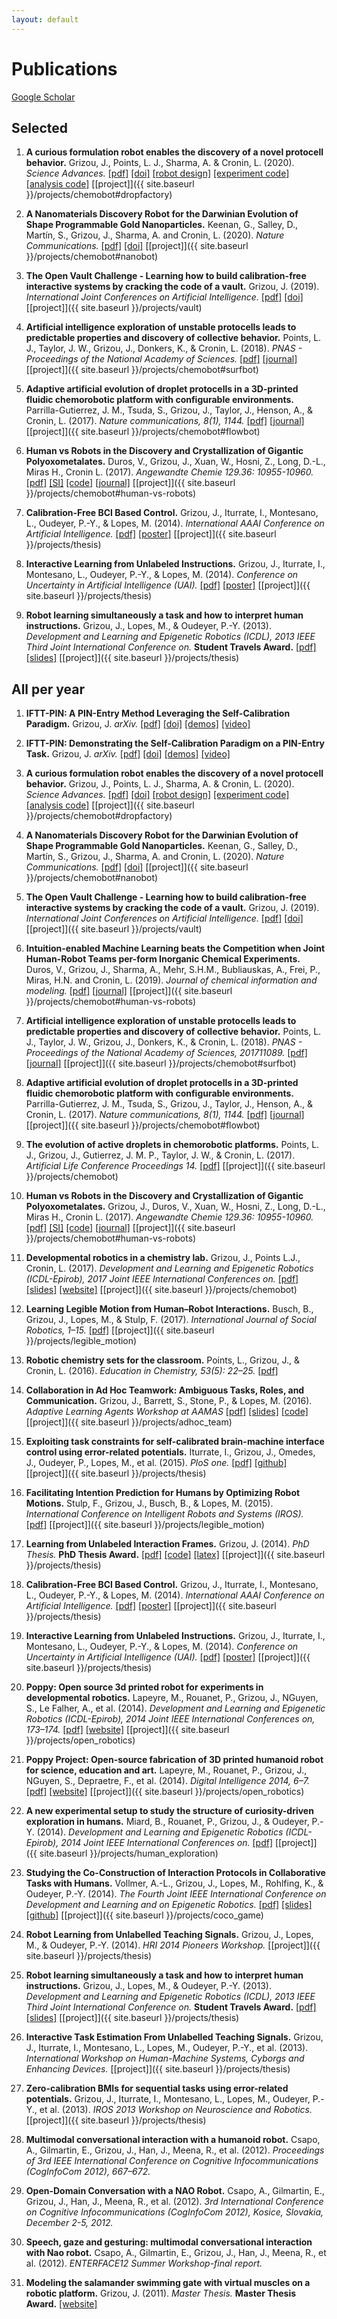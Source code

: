 ```yaml
---
layout: default
---
```


# Publications

<a href="https://scholar.google.fr/citations?hl=en&user=Fej-hGQAAAAJ&view_op=list_works&sortby=pubdate" class="btn btn-light btn-sm active" role="button" aria-pressed="true"><span class="fas fa-user-astronaut"></span> Google Scholar</a>

<!-- [[ORCID iD]](https://orcid.org/0000-0002-2211-4389) [[Impactstory]](https://profiles.impactstory.org/u/0000-0002-2211-4389) -->

## Selected

1. **A curious formulation robot enables the discovery of a novel protocell behavior.** Grizou, J., Points, L. J., Sharma, A. & Cronin, L. (2020). *Science Advances.*
[[pdf]](https://advances.sciencemag.org/content/6/5/eaay4237.full.pdf)
[[doi]](https://doi.org/10.1126/sciadv.aay4237)
[[robot design]](https://github.com/croningp/dropfactory)
[[experiment code]](https://github.com/croningp/dropfactory_exploration)
[[analysis code]](https://github.com/croningp/dropfactory_analysis)
[[project]]({{ site.baseurl }}/projects/chemobot#dropfactory)

1. **A Nanomaterials Discovery Robot for the Darwinian Evolution of Shape Programmable Gold Nanoparticles.** Keenan, G., Salley, D., Martín, S., Grizou, J., Sharma, A. and Cronin, L. (2020). *Nature Communications.*
[[pdf]](https://www.nature.com/articles/s41467-020-16501-4.pdf)
[[doi]](https://doi.org/10.1038/s41467-020-16501-4)
[[project]]({{ site.baseurl }}/projects/chemobot#nanobot)

1. **The Open Vault Challenge - Learning how to build calibration-free interactive systems by cracking the code of a vault.** Grizou, J. (2019). *International Joint Conferences on Artificial Intelligence.*
[[pdf]](https://arxiv.org/pdf/1906.02485.pdf)
[[doi]](https://doi.org/10.24963/ijcai.2019/942)
[[project]]({{ site.baseurl }}/projects/vault)

1. **Artificial intelligence exploration of unstable protocells leads to predictable properties and discovery of collective behavior.** Points, L. J., Taylor, J. W., Grizou, J., Donkers, K., & Cronin, L. (2018). *PNAS - Proceedings of the National Academy of Sciences.*
[[pdf]](https://www.pnas.org/content/pnas/early/2018/01/09/1711089115.full.pdf)
[[journal]](https://www.pnas.org/content/115/5/885.short)
[[project]]({{ site.baseurl }}/projects/chemobot#surfbot)

1. **Adaptive artificial evolution of droplet protocells in a 3D-printed fluidic chemorobotic platform with configurable environments.** Parrilla-Gutierrez, J. M., Tsuda, S., Grizou, J., Taylor, J., Henson, A., & Cronin, L. (2017). *Nature communications, 8(1), 1144.*
[[pdf]](https://www.nature.com/articles/s41467-017-01161-8.pdf)
[[journal]](https://www.nature.com/articles/s41467-017-01161-8)
[[project]]({{ site.baseurl }}/projects/chemobot#flowbot)

1. **Human vs Robots in the Discovery and Crystallization of Gigantic Polyoxometalates.** Duros, V., Grizou, J., Xuan, W., Hosni, Z., Long, D.-L., Miras H., Cronin L. (2017). *Angewandte Chemie 129.36: 10955-10960.*
[[pdf]](https://core.ac.uk/download/pdf/84148587.pdf)
[[SI]](https://onlinelibrary.wiley.com/action/downloadSupplement?doi=10.1002%2Fanie.201705721&file=anie201705721-sup-0001-misc_information.pdf)
[[code]](https://github.com/croningp/crystal_active_learning)
[[journal]](http://dx.doi.org/10.1002/anie.201705721)
[[project]]({{ site.baseurl }}/projects/chemobot#human-vs-robots)

1. **Calibration-Free BCI Based Control.** Grizou, J., Iturrate, I., Montesano, L., Oudeyer, P.-Y., & Lopes, M. (2014). *International AAAI Conference on Artificial Intelligence.*
[[pdf]](https://hal.archives-ouvertes.fr/hal-00984068/PDF/grizou2014calibration.pdf)
[[poster]](https://github.com/jgrizou/publications/tree/master/paper/conference/2014_aaai)
[[project]]({{ site.baseurl }}/projects/thesis)

1. **Interactive Learning from Unlabeled Instructions.** Grizou, J., Iturrate, I., Montesano, L., Oudeyer, P.-Y., & Lopes, M. (2014). *Conference on Uncertainty in Artificial Intelligence (UAI).*
[[pdf]](https://hal.archives-ouvertes.fr/hal-01007689/PDF/grizou2014interactive.pdf)
[[poster]](https://github.com/jgrizou/publications/tree/master/paper/conference/2014_uai)
[[project]]({{ site.baseurl }}/projects/thesis)

1. **Robot learning simultaneously a task and how to interpret human instructions.** Grizou, J., Lopes, M., & Oudeyer, P.-Y. (2013). *Development and Learning and Epigenetic Robotics (ICDL), 2013 IEEE Third Joint International Conference on.* **Student Travels Award.**
[[pdf]](https://hal.archives-ouvertes.fr/hal-00850703/document)
[[slides]](https://github.com/jgrizou/publications/tree/master/paper/conference/2013_icdl)
[[project]]({{ site.baseurl }}/projects/thesis)


## All per year

1. **IFTT-PIN: A PIN-Entry Method Leveraging the Self-Calibration Paradigm.** Grizou, J. *arXiv.*
[[pdf]](https://arxiv.org/pdf/2205.09534.pdf)
[[doi]](https://doi.org/10.48550/arXiv.2205.09534)
[[demos]](https://jgrizou.github.io/IFTT-PIN/)
[[video]](https://youtu.be/5I1ibPJdLHM)

1. **IFTT-PIN: Demonstrating the Self-Calibration Paradigm on a PIN-Entry Task.** Grizou, J. *arXiv.*
[[pdf]](https://arxiv.org/pdf/2204.02341.pdf)
[[doi]](https://doi.org/10.48550/arXiv.2204.02341)
[[demos]](https://jgrizou.github.io/IFTT-PIN/)
[[video]](https://youtu.be/5I1ibPJdLHM)

1. **A curious formulation robot enables the discovery of a novel protocell behavior.** Grizou, J., Points, L. J., Sharma, A. & Cronin, L. (2020). *Science Advances.*
[[pdf]](https://advances.sciencemag.org/content/6/5/eaay4237.full.pdf)
[[doi]](https://doi.org/10.1126/sciadv.aay4237)
[[robot design]](https://github.com/croningp/dropfactory)
[[experiment code]](https://github.com/croningp/dropfactory_exploration)
[[analysis code]](https://github.com/croningp/dropfactory_analysis)
[[project]]({{ site.baseurl }}/projects/chemobot#dropfactory)

1. **A Nanomaterials Discovery Robot for the Darwinian Evolution of Shape Programmable Gold Nanoparticles.** Keenan, G., Salley, D., Martín, S., Grizou, J., Sharma, A. and Cronin, L. (2020). *Nature Communications.*
[[pdf]](https://www.nature.com/articles/s41467-020-16501-4.pdf)
[[doi]](https://doi.org/10.1038/s41467-020-16501-4)
[[project]]({{ site.baseurl }}/projects/chemobot#nanobot)

1. **The Open Vault Challenge - Learning how to build calibration-free interactive systems by cracking the code of a vault.** Grizou, J. (2019). *International Joint Conferences on Artificial Intelligence.*
[[pdf]](https://arxiv.org/pdf/1906.02485.pdf)
[[doi]](https://doi.org/10.24963/ijcai.2019/942)
[[project]]({{ site.baseurl }}/projects/vault)

1. **Intuition-enabled Machine Learning beats the Competition when Joint Human-Robot Teams per-form Inorganic Chemical Experiments.** Duros, V., Grizou, J., Sharma, A., Mehr, S.H.M., Bubliauskas, A., Frei, P., Miras, H.N. and Cronin, L. (2019). *Journal of chemical information and modeling.*
[[pdf]](https://pubs.acs.org/doi/pdf/10.1021/acs.jcim.9b00304)
[[journal]](https://pubs.acs.org/doi/abs/10.1021/acs.jcim.9b00304)
[[project]]({{ site.baseurl }}/projects/chemobot#human-vs-robots)

1. **Artificial intelligence exploration of unstable protocells leads to predictable properties and discovery of collective behavior.** Points, L. J., Taylor, J. W., Grizou, J., Donkers, K., & Cronin, L. (2018). *PNAS - Proceedings of the National Academy of Sciences, 201711089.*
[[pdf]](https://www.pnas.org/content/pnas/early/2018/01/09/1711089115.full.pdf)
[[journal]](https://www.pnas.org/content/115/5/885.short)
[[project]]({{ site.baseurl }}/projects/chemobot#surfbot)

1. **Adaptive artificial evolution of droplet protocells in a 3D-printed fluidic chemorobotic platform with configurable environments.** Parrilla-Gutierrez, J. M., Tsuda, S., Grizou, J., Taylor, J., Henson, A., & Cronin, L. (2017). *Nature communications, 8(1), 1144.*
[[pdf]](https://www.nature.com/articles/s41467-017-01161-8.pdf)
[[journal]](https://www.nature.com/articles/s41467-017-01161-8)
[[project]]({{ site.baseurl }}/projects/chemobot#flowbot)

1. **The evolution of active droplets in chemorobotic platforms.** Points, L. J., Grizou, J., Gutierrez, J. M. P., Taylor, J. W., & Cronin, L. (2017). *Artificial Life Conference Proceedings 14.*
[[pdf]](https://www.mitpressjournals.org/doi/pdfplus/10.1162/isal_a_059)
[[project]]({{ site.baseurl }}/projects/chemobot)

1. **Human vs Robots in the Discovery and Crystallization of Gigantic Polyoxometalates.** Grizou, J., Duros, V., Xuan, W., Hosni, Z., Long, D.-L., Miras H., Cronin L. (2017). *Angewandte Chemie 129.36: 10955-10960.*
[[pdf]](https://core.ac.uk/download/pdf/84148587.pdf)
[[SI]](https://onlinelibrary.wiley.com/action/downloadSupplement?doi=10.1002%2Fanie.201705721&file=anie201705721-sup-0001-misc_information.pdf)
[[code]](https://github.com/croningp/crystal_active_learning)
[[journal]](http://dx.doi.org/10.1002/anie.201705721)
[[project]]({{ site.baseurl }}/projects/chemobot#human-vs-robots)

1. **Developmental robotics in a chemistry lab.**  Grizou, J., Points L.J., Cronin, L. (2017). *Development and Learning and Epigenetic Robotics (ICDL-Epirob), 2017 Joint IEEE International Conferences on.*
[[pdf]](https://croningp.github.io/tutorial_icdl_epirob_2017/tutorial_proposal_final.pdf)
[[slides]](https://github.com/croningp/tutorial_icdl_epirob_2017/releases/tag/slides)
[[website]](https://croningp.github.io/tutorial_icdl_epirob_2017/)
[[project]]({{ site.baseurl }}/projects/chemobot)

1. **Learning Legible Motion from Human–Robot Interactions.** Busch, B., Grizou, J., Lopes, M., & Stulp, F. (2017). *International Journal of Social Robotics, 1–15.*
[[pdf]](https://hal.archives-ouvertes.fr/hal-01629451/file/main_final.pdf)
[[project]]({{ site.baseurl }}/projects/legible_motion)

1. **Robotic chemistry sets for the classroom.** Points, L., Grizou, J., & Cronin, L. (2016). *Education in Chemistry, 53(5): 22–25.*
[[pdf]](http://www.chem.gla.ac.uk/cronin/media/papers/PointsEIC.pdf)

1. **Collaboration in Ad Hoc Teamwork: Ambiguous Tasks, Roles, and Communication.** Grizou, J., Barrett, S., Stone, P., & Lopes, M. (2016). *Adaptive Learning Agents Workshop at AAMAS*
[[pdf]](https://docs.google.com/viewer?url=https://github.com/jgrizou/adhoc_com/releases/download/final/grizou2016collaboration.pdf)
[[slides]](https://docs.google.com/viewer?url=https://github.com/jgrizou/adhoc_com/releases/download/final/ALA_2016.pdf)
[[code]](https://github.com/jgrizou/adhoc_com)  
[[project]]({{ site.baseurl }}/projects/adhoc_team)

1. **Exploiting task constraints for self-calibrated brain-machine interface control using error-related potentials.** Iturrate, I., Grizou, J., Omedes, J., Oudeyer, P., Lopes, M., et al. (2015). *PloS one.*
[[pdf]](http://journals.plos.org/plosone/article?id=10.1371/journal.pone.0131491)
[[github]](https://github.com/flowersteam/self_calibration_BCI_plosOne_2015)
[[project]]({{ site.baseurl }}/projects/thesis)

1. **Facilitating Intention Prediction for Humans by Optimizing Robot Motions.** Stulp, F., Grizou, J., Busch, B., & Lopes, M. (2015). *International Conference on Intelligent Robots and Systems (IROS).*
[[pdf]](https://hal.archives-ouvertes.fr/hal-01170977/file/iros2015.pdf)
[[project]]({{ site.baseurl }}/projects/legible_motion)

1. **Learning from Unlabeled Interaction Frames.** Grizou, J. (2014). *PhD Thesis.* **PhD Thesis Award.**
[[pdf]](https://github.com/jgrizou/thesis_manuscript/releases/final/)
[[code]](https://github.com/jgrizou/thesis_code)
[[latex]](https://github.com/jgrizou/thesis_manuscript)
[[project]]({{ site.baseurl }}/projects/thesis)

1. **Calibration-Free BCI Based Control.** Grizou, J., Iturrate, I., Montesano, L., Oudeyer, P.-Y., & Lopes, M. (2014). *International AAAI Conference on Artificial Intelligence.*
[[pdf]](https://hal.archives-ouvertes.fr/hal-00984068/PDF/grizou2014calibration.pdf)
[[poster]](https://github.com/jgrizou/publications/tree/master/paper/conference/2014_aaai)
[[project]]({{ site.baseurl }}/projects/thesis)

1. **Interactive Learning from Unlabeled Instructions.** Grizou, J., Iturrate, I., Montesano, L., Oudeyer, P.-Y., & Lopes, M. (2014). *Conference on Uncertainty in Artificial Intelligence (UAI).*
[[pdf]](https://hal.archives-ouvertes.fr/hal-01007689/PDF/grizou2014interactive.pdf)
[[poster]](https://github.com/jgrizou/publications/tree/master/paper/conference/2014_uai)
[[project]]({{ site.baseurl }}/projects/thesis)

1. **Poppy: Open source 3d printed robot for experiments in developmental robotics.** Lapeyre, M., Rouanet, P., Grizou, J., NGuyen, S., Le Falher, A., et al. (2014). *Development and Learning and Epigenetic Robotics (ICDL-Epirob), 2014 Joint IEEE International Conferences on, 173–174.*
[[pdf]](https://github.com/jgrizou/publications/tree/master/poster/conference/2014_icdl_poppy)
[[website]](https://www.poppy-project.org/)
[[project]]({{ site.baseurl }}/projects/open_robotics)

1. **Poppy Project: Open-source fabrication of 3D printed humanoid robot for science, education and art.** Lapeyre, M., Rouanet, P., Grizou, J., NGuyen, S., Depraetre, F., et al. (2014). *Digital Intelligence 2014, 6–7.*
[[pdf]](https://hal.inria.fr/hal-01096338/document)
[[website]](https://www.poppy-project.org/)
[[project]]({{ site.baseurl }}/projects/open_robotics)

1. **A new experimental setup to study the structure of curiosity-driven exploration in humans.** Miard, B., Rouanet, P., Grizou, J., & Oudeyer, P.-Y. (2014). *Development and Learning and Epigenetic Robotics (ICDL-Epirob), 2014 Joint IEEE International Conferences on.*
[[pdf]](https://github.com/jgrizou/publications/tree/master/poster/conference/2014_icdl_miard)
[[project]]({{ site.baseurl }}/projects/human_exploration)

1. **Studying the Co-Construction of Interaction Protocols in Collaborative Tasks with Humans.** Vollmer, A.-L., Grizou, J., Lopes, M., Rohlfing, K., & Oudeyer, P.-Y. (2014). *The Fourth Joint IEEE International Conference on Development and Learning and on Epigenetic Robotics.*
[[pdf]](https://hal.archives-ouvertes.fr/hal-01090934/file/avollmer_ICDL2014.pdf)
[[slides]](https://github.com/jgrizou/coco_game/releases)
[[github]](https://github.com/jgrizou/coco_game)
[[project]]({{ site.baseurl }}/projects/coco_game)

1. **Robot Learning from Unlabelled Teaching Signals.** Grizou, J., Lopes, M., & Oudeyer, P.-Y. (2014). *HRI 2014 Pioneers Workshop.*
[[project]]({{ site.baseurl }}/projects/thesis)

1. **Robot learning simultaneously a task and how to interpret human instructions.** Grizou, J., Lopes, M., & Oudeyer, P.-Y. (2013). *Development and Learning and Epigenetic Robotics (ICDL), 2013 IEEE Third Joint International Conference on.* **Student Travels Award.**
[[pdf]](https://hal.archives-ouvertes.fr/hal-00850703/document)
[[slides]](https://github.com/jgrizou/publications/tree/master/paper/conference/2013_icdl)
[[project]]({{ site.baseurl }}/projects/thesis)

1. **Interactive Task Estimation From Unlabelled Teaching Signals.** Grizou, J., Iturrate, I., Montesano, L., Lopes, M., Oudeyer, P.-Y., et al. (2013). *International Workshop on Human-Machine Systems, Cyborgs and Enhancing Devices.*
[[project]]({{ site.baseurl }}/projects/thesis)

1. **Zero-calibration BMIs for sequential tasks using error-related potentials.** Grizou, J., Iturrate, I., Montesano, L., Lopes, M., Oudeyer, P.-Y., et al. (2013). *IROS 2013 Workshop on Neuroscience and Robotics.*
[[project]]({{ site.baseurl }}/projects/thesis)

1. **Multimodal conversational interaction with a humanoid robot.** Csapo, A., Gilmartin, E., Grizou, J., Han, J., Meena, R., et al. (2012). *Proceedings of 3rd IEEE International Conference on Cognitive Infocommunications (CogInfoCom 2012), 667–672.*

1. **Open-Domain Conversation with a NAO Robot.** Csapo, A., Gilmartin, E., Grizou, J., Han, J., Meena, R., et al. (2012). *3rd International Conference on Cognitive Infocommunications (CogInfoCom 2012), Kosice, Slovakia, December 2-5, 2012.*

1. **Speech, gaze and gesturing: multimodal conversational interaction with Nao robot.** Csapo, A., Gilmartin, E., Grizou, J., Han, J., Meena, R., et al. (2012). *ENTERFACE12 Summer Workshop-final report.*

1. **Modeling the salamander swimming gate with virtual muscles on a robotic platform.** Grizou, J. (2011). *Master Thesis.* **Master Thesis Award.**
[[website]](http://biorob.epfl.ch/grizou)
